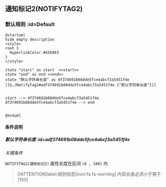 ## 通知标记2(NOTIFYTAG2) <!-- {docsify-ignore-all} -->

   

### 默认规则 :id=Default

```plantuml
@startuml
hide empty description
<style>
root {
  HyperlinkColor #42b983
}
</style>

state "start" as start  <<start>>
state "end" as end <<end>>
state "默认字符串长度" as df374691b08dde5fce4abcf3a5451f4e [[$./NotifyTag2#adf374691b08dde5fce4abcf3a5451f4e {"默认字符串长度"}]]


start --> df374691b08dde5fce4abcf3a5451f4e 
df374691b08dde5fce4abcf3a5451f4e --> end 


@enduml
```

#### 条件说明

##### 默认字符串长度 :id=adf374691b08dde5fce4abcf3a5451f4e


*关键条件*


`NOTIFYTAG2(通知标记2)` 属性长度在区间 `(0 , 100]` 内

> [!ATTENTION|label:规则信息|icon:fa fa-warning]
> 内容长度必须小于等于[100]







